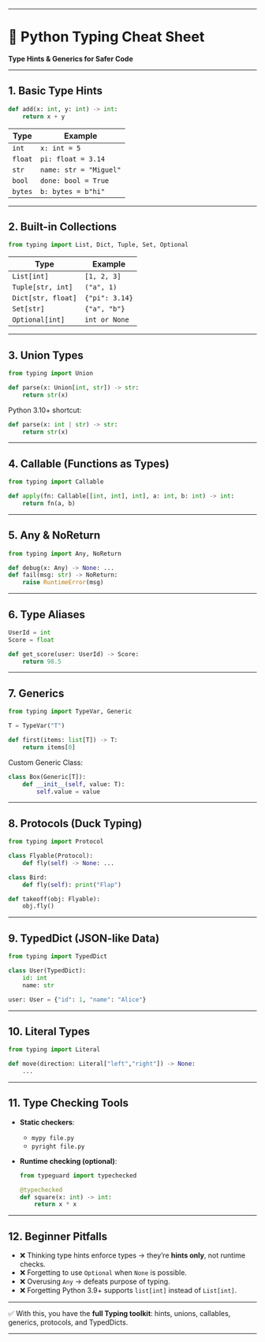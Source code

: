 

---

# 📘 Python Typing Cheat Sheet

**Type Hints & Generics for Safer Code**

---

## 1. Basic Type Hints

```python
def add(x: int, y: int) -> int:
    return x + y
```

| Type    | Example                |
| ------- | ---------------------- |
| `int`   | `x: int = 5`           |
| `float` | `pi: float = 3.14`     |
| `str`   | `name: str = "Miguel"` |
| `bool`  | `done: bool = True`    |
| `bytes` | `b: bytes = b"hi"`     |

---

## 2. Built-in Collections

```python
from typing import List, Dict, Tuple, Set, Optional
```

| Type               | Example        |
| ------------------ | -------------- |
| `List[int]`        | `[1, 2, 3]`    |
| `Tuple[str, int]`  | `("a", 1)`     |
| `Dict[str, float]` | `{"pi": 3.14}` |
| `Set[str]`         | `{"a", "b"}`   |
| `Optional[int]`    | `int or None`  |

---

## 3. Union Types

```python
from typing import Union

def parse(x: Union[int, str]) -> str:
    return str(x)
```

Python 3.10+ shortcut:

```python
def parse(x: int | str) -> str:
    return str(x)
```

---

## 4. Callable (Functions as Types)

```python
from typing import Callable

def apply(fn: Callable[[int, int], int], a: int, b: int) -> int:
    return fn(a, b)
```

---

## 5. Any & NoReturn

```python
from typing import Any, NoReturn

def debug(x: Any) -> None: ...
def fail(msg: str) -> NoReturn:
    raise RuntimeError(msg)
```

---

## 6. Type Aliases

```python
UserId = int
Score = float

def get_score(user: UserId) -> Score:
    return 98.5
```

---

## 7. Generics

```python
from typing import TypeVar, Generic

T = TypeVar("T")

def first(items: list[T]) -> T:
    return items[0]
```

Custom Generic Class:

```python
class Box(Generic[T]):
    def __init__(self, value: T):
        self.value = value
```

---

## 8. Protocols (Duck Typing)

```python
from typing import Protocol

class Flyable(Protocol):
    def fly(self) -> None: ...

class Bird:
    def fly(self): print("Flap")

def takeoff(obj: Flyable):
    obj.fly()
```

---

## 9. TypedDict (JSON-like Data)

```python
from typing import TypedDict

class User(TypedDict):
    id: int
    name: str

user: User = {"id": 1, "name": "Alice"}
```

---

## 10. Literal Types

```python
from typing import Literal

def move(direction: Literal["left","right"]) -> None:
    ...
```

---

## 11. Type Checking Tools

* **Static checkers**:

  * `mypy file.py`
  * `pyright file.py`

* **Runtime checking (optional)**:

  ```python
  from typeguard import typechecked

  @typechecked
  def square(x: int) -> int:
      return x * x
  ```

---

## 12. Beginner Pitfalls

* ❌ Thinking type hints enforce types → they’re **hints only**, not runtime checks.
* ❌ Forgetting to use `Optional` when `None` is possible.
* ❌ Overusing `Any` → defeats purpose of typing.
* ❌ Forgetting Python 3.9+ supports `list[int]` instead of `List[int]`.

---

✅ With this, you have the **full Typing toolkit**: hints, unions, callables, generics, protocols, and TypedDicts.

---

